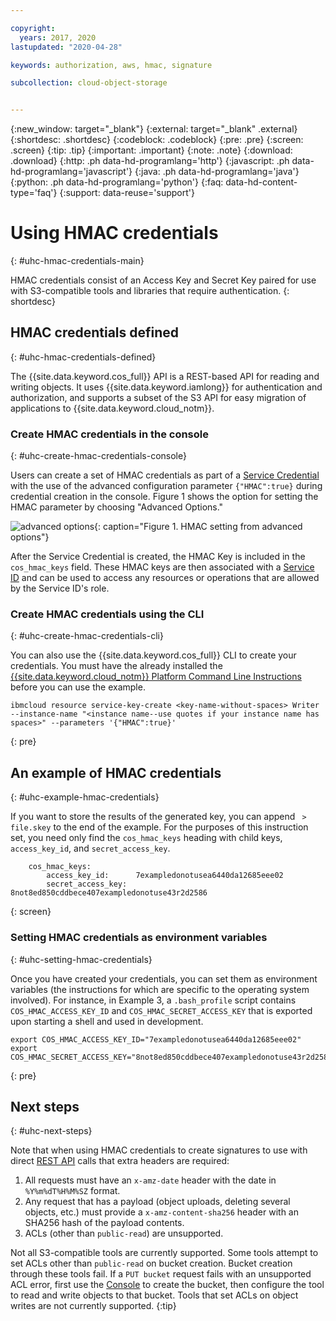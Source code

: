 ```yaml
---

copyright:
  years: 2017, 2020
lastupdated: "2020-04-28"

keywords: authorization, aws, hmac, signature

subcollection: cloud-object-storage


---
```

{:new_window: target="_blank"}
{:external: target="_blank" .external}
{:shortdesc: .shortdesc}
{:codeblock: .codeblock}
{:pre: .pre}
{:screen: .screen}
{:tip: .tip}
{:important: .important}
{:note: .note}
{:download: .download} 
{:http: .ph data-hd-programlang='http'} 
{:javascript: .ph data-hd-programlang='javascript'} 
{:java: .ph data-hd-programlang='java'} 
{:python: .ph data-hd-programlang='python'}
{:faq: data-hd-content-type='faq'}
{:support: data-reuse='support'}

# Using HMAC credentials
{: #uhc-hmac-credentials-main}

HMAC credentials consist of an Access Key and Secret Key paired for use with S3-compatible tools and libraries that require authentication.
{: shortdesc}

## HMAC credentials defined
{: #uhc-hmac-credentials-defined}

The {{site.data.keyword.cos_full}} API is a REST-based API for reading and writing objects. It uses {{site.data.keyword.iamlong}} for authentication and authorization, and supports a subset of the S3 API for easy migration of applications to {{site.data.keyword.cloud_notm}}.

### Create HMAC credentials in the console
{: #uhc-create-hmac-credentials-console}

Users can create a set of HMAC credentials as part of a [Service Credential](/docs/services/cloud-object-storage/iam?topic=cloud-object-storage-service-credentials) with the use of the advanced configuration parameter `{"HMAC":true}` during credential creation in the console. Figure 1 shows the option for setting the HMAC parameter by choosing "Advanced Options."

![advanced options](https://s3.us.cloud-object-storage.appdomain.cloud/docs-resources/hmac-options.jpg){: caption="Figure 1. HMAC setting from advanced options"}

After the Service Credential is created, the HMAC Key is included in the `cos_hmac_keys` field. These HMAC keys are then associated with a [Service ID](/docs/iam?topic=iam-serviceids#serviceids) and can be used to access any resources or operations that are allowed by the Service ID's role. 

### Create HMAC credentials using the CLI
{: #uhc-create-hmac-credentials-cli}

You can also use the {{site.data.keyword.cos_full}} CLI to create your credentials. You must have the already installed the [{{site.data.keyword.cloud_notm}} Platform Command Line Instructions](/docs/cli?topic=cloud-cli-install-ibmcloud-cli) before you can use the example.

```
ibmcloud resource service-key-create <key-name-without-spaces> Writer --instance-name "<instance name--use quotes if your instance name has spaces>" --parameters '{"HMAC":true}'
```
{: pre}

## An example of HMAC credentials
{: #uhc-example-hmac-credentials}

If you want to store the results of the generated key, you can append ` > file.skey` to the end of the example. For the purposes of this instruction set, you need only find the `cos_hmac_keys` heading with child keys, `access_key_id`, and `secret_access_key`.

```
    cos_hmac_keys:
        access_key_id:      7exampledonotusea6440da12685eee02
        secret_access_key:  8not8ed850cddbece407exampledonotuse43r2d2586
```
{: screen}

### Setting HMAC credentials as environment variables
{: #uhc-setting-hmac-credentials}

Once you have created your credentials, you can set them as environment variables (the instructions for which are specific to the operating system involved). For instance, in Example 3, a `.bash_profile` script contains `COS_HMAC_ACCESS_KEY_ID` and `COS_HMAC_SECRET_ACCESS_KEY` that is exported upon starting a shell and used in development.

```
export COS_HMAC_ACCESS_KEY_ID="7exampledonotusea6440da12685eee02"
export COS_HMAC_SECRET_ACCESS_KEY="8not8ed850cddbece407exampledonotuse43r2d2586"

```
{: pre}

## Next steps
{: #uhc-next-steps}

Note that when using HMAC credentials to create signatures to use with direct [REST API](/docs/services/cloud-object-storage/api-reference?topic=cloud-object-storage-compatibility-api) calls that extra headers are required:
1. All requests must have an `x-amz-date` header with the date in `%Y%m%dT%H%M%SZ` format.
2. Any request that has a payload (object uploads, deleting several objects, etc.) must provide a `x-amz-content-sha256` header with an SHA256 hash of the payload contents.
3. ACLs (other than `public-read`) are unsupported.

Not all S3-compatible tools are currently supported. Some tools attempt to set ACLs other than `public-read` on bucket creation. Bucket creation through these tools fail. If a `PUT bucket` request fails with an unsupported ACL error, first use the [Console](/docs/services/cloud-object-storage?topic=cloud-object-storage-getting-started) to create the bucket, then configure the tool to read and write objects to that bucket. Tools that set ACLs on object writes are not currently supported.
{:tip}
